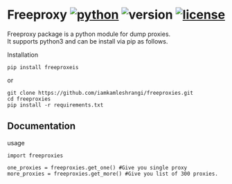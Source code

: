 # Freeproxy [![python](https://img.shields.io/badge/Python-universal-white.svg?style=style=flat-square)](https://www.python.org/downloads/) ![version](https://img.shields.io/badge/Version-v1_(stable)-blue.svg?style=style=flat-square) [![license](https://img.shields.io/badge/License-GPL_3-orange.svg?style=style=flat-square)](https://github.com/UltimateHacke/XSStrike/blob/master/license.txt)

Freeproxy package is a python module for dump proxies.</br>
It supports python3 and can be install via pip as follows.</br>

Installation
```
pip install freeproxeis
```
or 
```
git clone https://github.com/iamkamleshrangi/freeproxies.git
cd freeproxies 
pip install -r requirements.txt
```

## Documentation

usage

```
import freeproxies

one_proxies = freeproxies.get_one() #Give you single proxy
more_proxies = freeproxies.get_more() #Give you list of 300 proxies.
```


